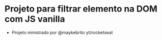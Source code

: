 # Projeto para filtrar elemento na DOM com JS vanilla

- Projeto ministrado por @maykebrito yt/rocketseat
